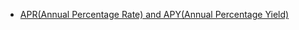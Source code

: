 - [APR(Annual Percentage Rate) and APY(Annual Percentage Yield)](https://www.coinbase.com/en-in/learn/crypto-basics/apy-vs-apr-what-is-the-difference)